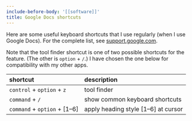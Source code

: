 ```yaml
---
include-before-body: '[[software]]'
title: Google Docs shortcuts
---
```


Here are some useful keyboard shortcuts that I use regularly (when I use Google Docs). For the complete list, see [support.google.com](https://support.google.com/docs/answer/179738?hl=en&co=GENIE.Platform%3DDesktop#zippy=%2Cmac-shortcuts).

Note that the tool finder shortcut is one of two possible shortcuts for the feature. (The other is `option` + `/`.) I have chosen the one below for compatibility with my other apps.

| shortcut                     | description                         |
| :--                          | :--                                 |
| `control` + `option` + `z`   | tool finder                         |
| `command` + `/`              | show common keyboard shortcuts      |
| `command` + `option` + [1–6] | apply heading style [1–6] at cursor |

